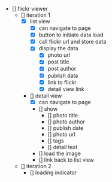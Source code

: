 - [] flickr viewer
	- [] iteration 1
		- [x] list view
			- [x] can navigate to page
			- [x] button to initiate data load
			- [x] call flickr url and store data
			- [x] display the data
				- [x] photo url
				- [x] post title
				- [x] post author
				- [x] publish data
				- [x] link to flickr
				- [x] detail view link
		- [] detail view
			- [x] can navigate to page
			- [] show
				- [] photo title
				- [] photo author
				- [] publish date
				- [] photo url
				- [] tags
				- [] detail text
			- [] load the image
			- [] link back to list view
	- [] iteration 2
		- [] loading indicator
